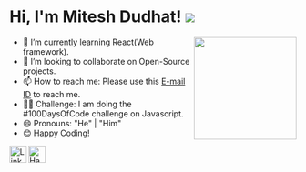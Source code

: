 # Hi, I'm Mitesh Dudhat! ![](assets/hand-peace.gif)
<img align='right' src="assets/profile.png" width="180">

- 🌱 I’m currently learning React(Web framework).
- 👯 I’m looking to collaborate on Open-Source projects.
- 📫 How to reach me: Please use this [E-mail ID](mailto:mitesh000790@gmail.com) to reach me. 
- 👨‍💻 Challenge: I am doing the #100DaysOfCode challenge on Javascript.
- 😄 Pronouns: "He" | "Him"
- 😊 Happy Coding! 

<a href="https://www.instagram.com/mitesh_dudhat000790/">
  <img align="left" alt="Linkedin" width="30px" src="https://cdn.jsdelivr.net/npm/simple-icons@v3/icons/instagram.svg"/>
</a>
<a href="https://twitter.com/mitesh000790">
  <img align="left" alt=" HackerRank" width="30px" src="https://cdn.jsdelivr.net/npm/simple-icons@v3/icons/twitter.svg" />
</a>

